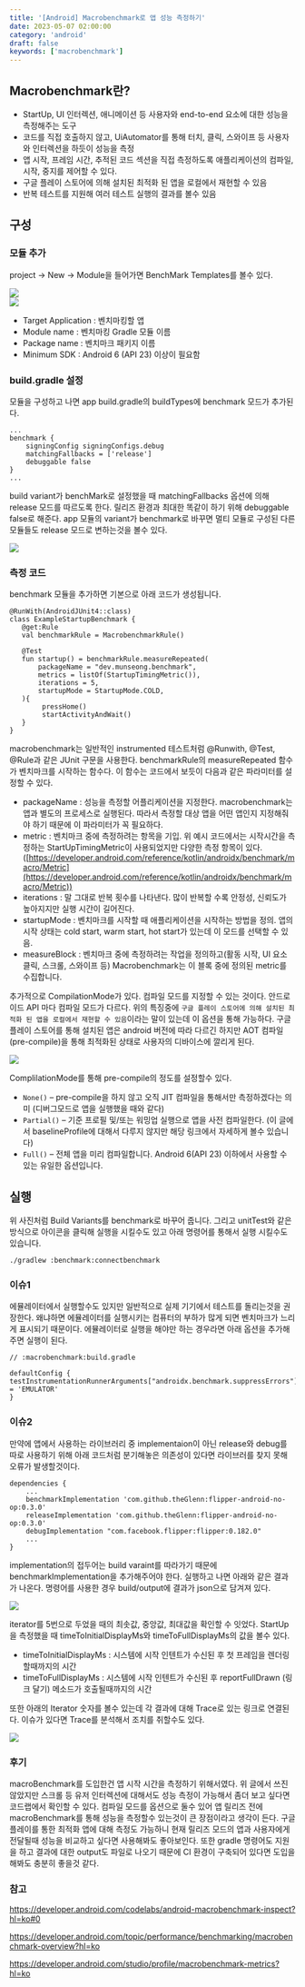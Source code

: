 ```yaml
---
title: '[Android] Macrobenchmark로 앱 성능 측정하기'
date: 2023-05-07 02:00:00
category: 'android'
draft: false
keywords: ['macrobenchmark']
---
```


## Macrobenchmark란?

- StartUp, UI 인터렉션, 애니메이션 등 사용자와 end-to-end 요소에 대한 성능을 측정해주는 도구
- 코드를 직접 호출하지 않고, UiAutomator를 통해 터치, 클릭, 스와이프 등 사용자와 인터렉션을 하듯이 성능을 측정
- 앱 시작, 프레임 시간, 추적된 코드 섹션을 직접 측정하도록 애플리케이션의 컴파일, 시작, 중지를 제어할 수 있다.
- 구글 플레이 스토어에 의해 설치된 최적화 된 앱을 로컬에서 재현할 수 있음
- 반복 테스트를 지원해 여러 테스트 실행의 결과를 볼수 있음

## 구성
### 모듈 추가

project → New → Module을 들어가면 BenchMark Templates를 볼수 있다.

<img src="../../assets/macrobenchmark_1.png">

<br>
<img src="../../assets/macrobenchmark_2.png">
<br>

- Target Application :  벤치마킹할 앱 <br>
- Module name : 벤치마킹 Gradle 모듈 이름 <br>
- Package name : 벤치마크 패키지 이름 <br>
- Minimum SDK : Android 6 (API 23) 이상이 필요함

### build.gradle 설정
모듈을 구성하고 나면 app build.gradle의 buildTypes에 benchmark 모드가 추가된다.
```
...
benchmark {
	signingConfig signingConfigs.debug
	matchingFallbacks = ['release']
	debuggable false
}
...
```
build variant가 benchMark로 설정했을 때 matchingFallbacks 옵션에 의해 release 모드를 따르도록 한다. 릴리즈 환경과 최대한 똑같이 하기 위해 debuggable false로 해준다. app 모듈의 variant가 benchmark로 바꾸면 멀티 모듈로 구성된 다른 모듈들도 release 모드로 변하는것을 볼수 있다.

<img src="../../assets/macrobenchmark_3.png">
<br>

### 측정 코드

benchmark 모듈을 추가하면 기본으로 아래 코드가 생성됩니다.
```
@RunWith(AndroidJUnit4::class)
class ExampleStartupBenchmark {
   @get:Rule
   val benchmarkRule = MacrobenchmarkRule()

   @Test
   fun startup() = benchmarkRule.measureRepeated(
       packageName = "dev.munseong.benchmark",
       metrics = listOf(StartupTimingMetric()),
       iterations = 5,
       startupMode = StartupMode.COLD,
   ){
        pressHome()
        startActivityAndWait()
   }
}
```

macrobenchmark는 일반적인 instrumented 테스트처럼 @Runwith, @Test, @Rule과 같은 JUnit 구문을 사용한다. benchmarkRule의 measureRepeated 함수가 벤치마크를 시작하는 함수다. 이 함수는 코드에서 보듯이 다음과 같은 파라미터를 설정할 수 있다.

- packageName : 성능을 측정할 어플리케이션을 지정한다. macrobenchmark는 앱과 별도의 프로세스로 실행된다. 따라서 측정할 대상 앱을 어떤 앱인지 지정해줘야 하기 때문에 이 파라미터가 꼭 필요하다.
- metric : 벤치마크 중에 측정하려는 항목을 기입. 위 예시 코드에서는 시작시간을 측정하는 StartUpTimingMetric이 사용되었지만 다양한 측정 항목이 있다. ([https://developer.android.com/reference/kotlin/androidx/benchmark/macro/Metric](https://developer.android.com/reference/kotlin/androidx/benchmark/macro/Metric))
- iterations :  말 그대로 반복 횟수를 나타낸다. 많이 반복할 수록 안정성, 신뢰도가 높아지지만 실행 시간이 길어진다.
- startupMode : 벤치마크를 시작할 때 애플리케이션을 시작하는 방법을 정의. 앱의 시작 상태는 cold start, warm start, hot start가 있는데 이 모드를 선택할 수 있음.
- measureBlock : 벤치마크 중에 측정하려는 작업을 정의하고(활동 시작, UI 요소 클릭, 스크롤, 스와이프 등) Macrobenchmark는 이 블록 중에 정의된 metric를 수집합니다.

추가적으로 CompilationMode가 있다. 컴파일 모드를 지정할 수 있는 것이다. 안드로이드 API 마다 컴파일 모드가 다르다. 위의 특징중에 `구글 플레이 스토어에 의해 설치된 최적화 된 앱을 로컬에서 재현할 수 있음`이라는 말이 있는데 이 옵션을 통해 가능하다. 구글 플레이 스토어를 통해 설치된 앱은 android 버전에 따라 다르긴 하지만 AOT 컴파일(pre-compile)을 통해 최적화된 상태로 사용자의 디바이스에 깔리게 된다.

<img src="../../assets/macrobenchmark_4.png">

ComplilationMode를 통해 pre-compile의 정도를 설정할수 있다. 

- `None()` – pre-compile을 하지 않고 오직 JIT 컴파일을 통해서만 측정하겠다는 의미 (디버그모드로 앱을 실행했을 때와 같다)
- `Partial()` – 기준 프로필 및/또는 워밍업 실행으로 앱을 사전 컴파일한다. (이 글에서 baselineProfile에 대해서 다루지 않지만 해당 링크에서 자세하게 볼수 있습니다)
- `Full()` – 전체 앱을 미리 컴파일합니다. Android 6(API 23) 이하에서 사용할 수 있는 유일한 옵션입니다.

## 실행

위 사진처럼 Build Variants를 benchmark로 바꾸어 줍니다. 그리고 unitTest와 같은 방식으로 아이콘을 클릭해 실행을 시킬수도 있고 아래 명령어를 통해서 실행 시킬수도 있습니다. 

```
./gradlew :benchmark:connectbenchmark
```

### 이슈1

에뮬레이터에서 실행할수도 있지만 일반적으로 실제 기기에서 테스트를 돌리는것을 권장한다. 왜냐하면 에뮬레이터를 실행시키는 컴퓨터의 부하가 많게 되면 벤치마크가 느리게 표시되기 때문이다. 에뮬레이터로 실행을 해야만 하는 경우라면 아래 옵션을 추가해주면 실행이 된다.

```
// :macrobenchmark:build.gradle

defaultConfig {
testInstrumentationRunnerArguments["androidx.benchmark.suppressErrors"] = 'EMULATOR'
}
```

### 이슈2

만약에 앱에서 사용하는 라이브러리 중 implementaion이 아닌 release와 debug를 따로 사용하기 위해 아래 코드처럼 분기해놓은 의존성이 있다면 라이브러를 찾지 못해 오류가 발생할것이다.

```
dependencies {
	...
    benchmarkImplementation 'com.github.theGlenn:flipper-android-no-op:0.3.0'
    releaseImplementation 'com.github.theGlenn:flipper-android-no-op:0.3.0'
    debugImplementation "com.facebook.flipper:flipper:0.182.0"
	...
}
```

implementation의 접두어는 build varaint를 따라가기 때문에 benchmarkImplementation을 추가해주어야 한다. 실행하고 나면 아래와 같은 결과가 나온다. 명령어를 사용한 경우 build/output에 결과가 json으로 담겨져 있다.

<img src="../../assets/macrobenchmark_5.png">

iterator를 5번으로 두었을 때의 최솟값, 중앙값, 최대값을 확인할 수 잇었다. 
StartUp을 측정했을 때 timeToInitialDisplayMs와 timeToFullDisplayMs의 값을 볼수 있다.

- timeToInitialDisplayMs : 시스템에 시작 인텐트가 수신된 후 첫 프레임을 렌더링 할때까지의 시간
- timeToFullDisplayMs : 시스템에 시작 인텐트가 수신된 후 reportFullDrawn (링크 달기) 메소드가 호출될때까지의 시간

또한 아래의 Iterator 숫자를 볼수 있는데 각 결과에 대해 Trace로 있는 링크로 연결된다. 이슈가 있다면 Trace를 분석해서 조치를 취할수도 있다.

<img src="../../assets/macrobenchmark_6.png">
<br>

### 후기

macroBenchmark를 도입한건 앱 시작 시간을 측정하기 위해서였다. 위 글에서 쓰진 않았지만 스크롤 등 유저 인터렉션에 대해서도 성능 측정이 가능해서 좀더 보고 싶다면 코드랩에서 확인할 수 있다. 컴파일 모드를 옵션으로 둘수 있어 앱 릴리즈 전에 macroBenchmark를 통해 성능을 측정할수 있는것이 큰 장점이라고 생각이 든다. 구글 플레이를 통한 최적화 앱에 대해 측정도 가능하니 현재 릴리즈 모드의 앱과 사용자에게 전달될때 성능을 비교하고 싶다면 사용해봐도 좋아보인다. 또한 gradle 명령어도 지원을 하고 결과에 대한 output도 파일로 나오기 때문에 CI 환경이 구축되어 있다면 도입을 해봐도 충분히 좋을것 같다.


### 참고
https://developer.android.com/codelabs/android-macrobenchmark-inspect?hl=ko#0

https://developer.android.com/topic/performance/benchmarking/macrobenchmark-overview?hl=ko

https://developer.android.com/studio/profile/macrobenchmark-metrics?hl=ko
